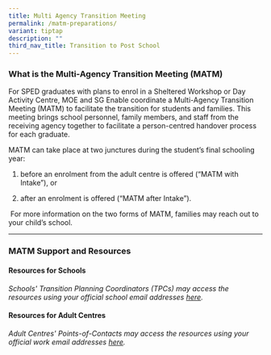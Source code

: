 ```yaml
---
title: Multi Agency Transition Meeting
permalink: /matm-preparations/
variant: tiptap
description: ""
third_nav_title: Transition to Post School
---
```

<h3><strong>What is the Multi-Agency Transition Meeting (MATM)</strong></h3>
<p>For SPED graduates with plans to enrol in a Sheltered Workshop or Day
Activity Centre, MOE and SG Enable coordinate a Multi-Agency Transition
Meeting (MATM) to facilitate the transition for students and families.
This meeting brings school personnel, family members, and staff from the
receiving agency together to facilitate a person-centred handover process
for each graduate.</p>
<p>MATM can take place at two junctures during the student’s final schooling
year:</p>
<ol data-tight="true" class="tight">
<li>
<p>before an enrolment from the adult centre is offered (“MATM with Intake”),
or</p>
</li>
<li>
<p>after an enrolment is offered (“MATM after Intake”).</p>
</li>
</ol>
<p>&nbsp;For more information on the two forms of MATM, families may reach
out to your child’s school.</p>
<hr>
<h3><strong>MATM Support and Resources</strong></h3>
<h4><strong>Resources for Schools</strong></h4>
<p><em>Schools' Transition Planning Coordinators (TPCs) may access the resources using your official school email addresses <a href="https://go.gov.sg/matm2024resources-schools" rel="noopener noreferrer nofollow" target="_blank">here</a>.</em>
</p>
<h4><strong>Resources for Adult Centres</strong></h4>
<p><em>Adult Centres' Points-of-Contacts may access the resources using your official work email addresses <a href="https://go.gov.sg/matm2024resources-ac" rel="noopener noreferrer nofollow" target="_blank">here</a>.</em>
</p>
<p></p>
<p></p>
<p></p>
<p></p>